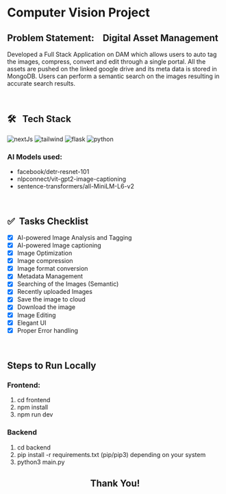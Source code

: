 # Computer Vision Project

## Problem Statement: &nbsp;&nbsp; Digital Asset Management

Developed a Full Stack Application on DAM which allows users to auto tag the images, compress, convert and edit through a single portal. All the assets are pushed on the linked google drive and its meta data is stored in MongoDB. Users can perform a semantic search on the images resulting in accurate search results.

<br/>

## <span>🛠️<span/>&nbsp;&nbsp; Tech Stack

<p>
  <img alt="nextJs" src="https://img.shields.io/badge/next.js-000000?style=for-the-badge&logo=nextdotjs&logoColor=white">
  <img alt="tailwind" src="https://img.shields.io/badge/Tailwind_CSS-38B2AC?style=for-the-badge&logo=tailwind-css&logoColor=white">
  <img alt="flask" src="https://img.shields.io/badge/Flask-000000?style=for-the-badge&logo=flask&logoColor=white"/>
  <img alt="python" src="https://img.shields.io/badge/Python-3776AB?style=for-the-badge&logo=python&logoColor=white"/>

### AI Models used:

  - facebook/detr-resnet-101
  - nlpconnect/vit-gpt2-image-captioning
  - sentence-transformers/all-MiniLM-L6-v2
  

</p>

<br/>

## <span>✅<span/>&nbsp;&nbsp;Tasks Checklist

- [x] AI-powered Image Analysis and Tagging
- [x] AI-powered Image captioning 
- [x] Image Optimization
- [x] Image compression
- [x] Image format conversion
- [x] Metadata Management
- [x] Searching of the Images (Semantic)
- [x] Recently uploaded Images
- [x] Save the image to cloud
- [x] Download the image
- [x] Image Editing
- [x] Elegant UI
- [x] Proper Error handling 

<br/>

## Steps to Run Locally

### Frontend:

1. cd frontend
2. npm install
3. npm run dev

### Backend

1. cd backend
2. pip install -r requirements.txt (pip/pip3) depending on your system
3. python3 main.py

<h2 align="center">Thank You!</h2>
